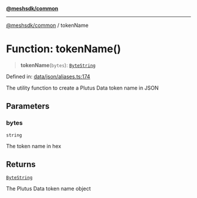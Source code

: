 [**@meshsdk/common**](../README.md)

***

[@meshsdk/common](../globals.md) / tokenName

# Function: tokenName()

> **tokenName**(`bytes`): [`ByteString`](../type-aliases/ByteString.md)

Defined in: [data/json/aliases.ts:174](https://github.com/MeshJS/mesh/blob/1abde1553cbd7cf2cf4e40197fc0de9e4a7d0f49/packages/mesh-common/src/data/json/aliases.ts#L174)

The utility function to create a Plutus Data token name in JSON

## Parameters

### bytes

`string`

The token name in hex

## Returns

[`ByteString`](../type-aliases/ByteString.md)

The Plutus Data token name object
